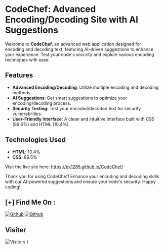 # CodeChef: Advanced Encoding/Decoding Site with AI Suggestions

Welcome to **CodeChef**, an advanced web application designed for encoding and decoding text, featuring AI-driven suggestions to enhance your experience. Test your code's security and explore various encoding techniques with ease.

## Features

- **Advanced Encoding/Decoding**: Utilize multiple encoding and decoding methods.
- **AI Suggestions**: Get smart suggestions to optimize your encoding/decoding process.
- **Security Testing**: Test your encoded/decoded text for security vulnerabilities.
- **User-Friendly Interface**: A clean and intuitive interface built with CSS (89.6%) and HTML (10.4%).

## Technologies Used

- **HTML**: 10.4%
- **CSS**: 89.6%

Visit the live site here: https://dk1285.github.io/CodeChef/

Thank you for using CodeChef! Enhance your encoding and decoding skills with our AI-powered suggestions and ensure your code's security. Happy coding!

## [+] Find Me On :

[![Github](https://img.shields.io/badge/Instagram-Rahul-pink?style=for-the-badge&logo=instagram)](https://www.instagram.com/rahulgarg__09?igsh=MTh5ZnNmMnRicGw5dg==)
[![Github](https://img.shields.io/badge/TELEGRAM-Rahul-blue?style=for-the-badge&logo=telegram)](https://t.me/cyberrj09)


## Visiter
<img src="https://profile-counter.glitch.me/rahulgarg2206/count.svg" alt="Visitors">
)
